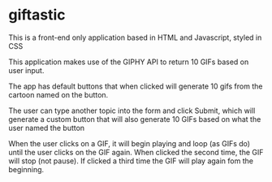 # giftastic

This is a front-end only application based in HTML and Javascript, styled in CSS

This application makes use of the GIPHY API to return 10 GIFs based on user input.

The app has default buttons that when clicked will generate 10 gifs from the cartoon
named on the button.

The user can type another topic into the form and click Submit, which will generate a
custom button that will also generate 10 GIFs based on what the user named the button

When the user clicks on a GIF, it will begin playing and loop (as GIFs do) until the user 
clicks on the GIF again. When clicked the second time, the GIF will stop (not pause). If
clicked a third time the GIF will play again fom the beginning.